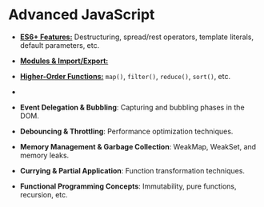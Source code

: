 # Advanced JavaScript

- [**ES6+ Features:**](es6plus-features.md)  Destructuring, spread/rest operators, template literals, default parameters, etc.

- [**Modules & Import/Export:**](modules.md)
 
- [**Higher-Order Functions:**](higher-order-functions.md) `map()`, `filter()`, `reduce()`, `sort()`, etc.
- 
- **Event Delegation & Bubbling**: Capturing and bubbling phases in the DOM.
- **Debouncing & Throttling**: Performance optimization techniques.
- **Memory Management & Garbage Collection**: WeakMap, WeakSet, and memory leaks.
- **Currying & Partial Application**: Function transformation techniques.
- **Functional Programming Concepts**: Immutability, pure functions, recursion, etc.